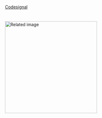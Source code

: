 
<a href="https://codesignal.com/">Codesignal</a>
 <div>

 <img class="irc_mi" src="https://alternative.me/icons/codefights.jpg" alt="Related image" onload="typeof google==='object'&amp;&amp;google.aft&amp;&amp;google.aft(this)" width="304" height="304" style="margin-top: 25px;">
 </div>


